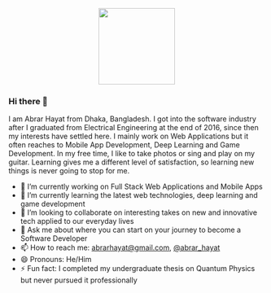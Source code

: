 <p align="center">
<img width="150" height="150" src="https://media.giphy.com/media/MoB9yr8W80niqcevSI/giphy.gif">
</p>

### Hi there 👋

I am Abrar Hayat from Dhaka, Bangladesh. I got into the software industry after I graduated from Electrical Engineering at the end of 2016, since then my interests have settled here. I mainly work on Web Applications but it often reaches to Mobile App Development, Deep Learning and Game Development. In my free time, I like to take photos or sing and play on my guitar. Learning gives me a different level of satisfaction, so learning new things is never going to stop for me.

- 🔭 I’m currently working on Full Stack Web Applications and Mobile Apps
- 🌱 I’m currently learning the latest web technologies, deep learning and game development
- 👯 I’m looking to collaborate on interesting takes on new and innovative tech applied to our everyday lives
- 💬 Ask me about where you can start on your journey to become a Software Developer
- 📫 How to reach me: abrarhayat@gmail.com, [@abrar_hayat](https://twitter.com/abrar_hayat)
- 😄 Pronouns: He/Him
- ⚡ Fun fact: I completed my undergraduate thesis on Quantum Physics but never pursued it professionally
